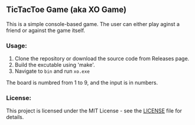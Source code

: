 ## TicTacToe Game (aka XO Game)
This is a simple console-based game. The user can either play aginst a friend or against the game itself.

### Usage:
1. Clone the repository or download the source code from Releases page.
2. Build the excutable using 'make'.
2. Navigate to `bin` and run `xo.exe`

The board is numbred from 1 to 9, and the input is in numbers.

### License:
This project is licensed under the MIT License - see the [LICENSE](LICENSE) file for details.